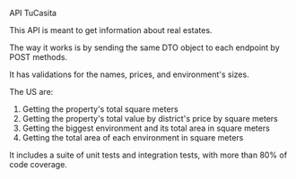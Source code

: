 API TuCasita

This API is meant to get information about real estates.

The way it works is by sending the same DTO object to each endpoint by POST methods.

It has validations for the names, prices, and environment's sizes.

The US are:
1) Getting the property's total square meters
2) Getting the property's total value by district's price by square meters
3) Getting the biggest environment and its total area in square meters
4) Getting the total area of each environment in square meters

It includes a suite of unit tests and integration tests, with more than 80% of code coverage.
